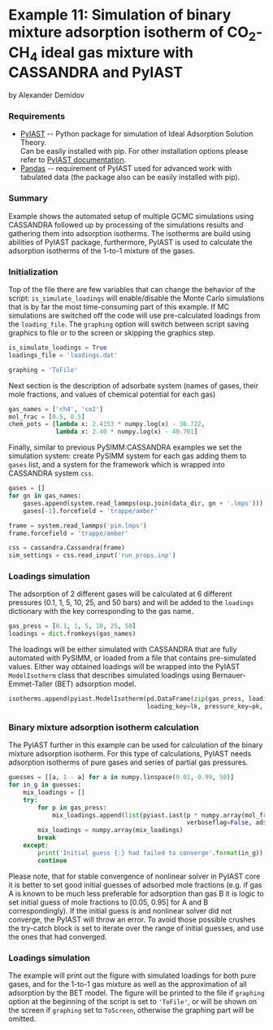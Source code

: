 Example 11: Simulation of binary mixture adsorption isotherm of CO<sub>2</sub>-CH<sub>4</sub> ideal gas mixture with CASSANDRA and PyIAST
=========================================================================================================================================  
by Alexander Demidov
    
### Requirements
 * [PyIAST](https://github.com/CorySimon/pyIAST) -- Python package for simulation of Ideal Adsorption Solution Theory. <br>
     Can be easily installed with pip. For other installation options please refer to [PyIAST documentation](https://pyiast.readthedocs.io/en/latest/).  
 * [Pandas](https://pandas.pydata.org/) -- requirement of PyIAST used for advanced work with tabulated data (the package also can be easily installed with pip).
 
 
 
### Summary

Example shows the automated setup of multiple GCMC simulations using CASSANDRA followed up by processing of the simulations 
results and gathering them into adsorption isotherms. The isotherms are build using abilities of PyIAST package, furthermore, 
PyIAST is used to calculate the adsorption isotherms of the 1-to-1 mixture of the gases.

### Initialization

Top of the file there are few variables that can change the behavior of the script: ```is_simulate_loadings``` will 
enable/disable the Monte Carlo simulations that is by far the most time-consuming part of this example. If MC simulations are 
switched off the code will use pre-calculated loadings from the ```loading_file```.
The ```graphing``` option will switch between script saving graphics to file or to the screen or skipping the graphics step.
  
```python
is_simulate_loadings = True
loadings_file = 'loadings.dat'

graphing = 'ToFile'
```

Next section is the description of adsorbate system (names of gases, their mole fractions, and values of chemical potential for each gas)

```python
gas_names = ['ch4', 'co2']
mol_frac = [0.5, 0.5]
chem_pots = [lambda x: 2.4153 * numpy.log(x) - 36.722,
             lambda x: 2.40 * numpy.log(x) - 40.701]
```

Finally, similar to previous PySIMM:CASSANDRA examples we set the simulation system: create PySIMM system for each 
gas adding them to ```gases``` list, and a system for the framework which is wrapped into CASSANDRA system ```css```. 

```python
gases = []
for gn in gas_names:
    gases.append(system.read_lammps(osp.join(data_dir, gn + '.lmps')))
    gases[-1].forcefield = 'trappe/amber'

frame = system.read_lammps('pim.lmps')
frame.forcefield = 'trappe/amber'

css = cassandra.Cassandra(frame)
sim_settings = css.read_input('run_props.inp')
```


### Loadings simulation
The adsorption of 2 different gases will be calculated at 6 different pressures (0.1, 1, 5, 10, 25, and 50 bars) 
and will be added to the ```loadings``` dictionary with the key corresponding to the gas name. 

```python
gas_press = [0.1, 1, 5, 10, 25, 50]
loadings = dict.fromkeys(gas_names)
``` 
 
The loadings will be either simulated with CASSANDRA that are fully automated with PySIMM, or loaded from a file 
that contains pre-simulated values. Either way obtained loadings will be wrapped into the PyIAST ```ModelIsotherm``` class 
that describes simulated loadings using Bernauer-Emmet-Taller (BET) adsorption model.

```python
isotherms.append(pyiast.ModelIsotherm(pd.DataFrame(zip(gas_press, loadings[gn]), columns=[pk, lk]), 
                                      loading_key=lk, pressure_key=pk, model='BET', optimization_method='Powell'))
```
 
### Binary mixture adsorption isotherm calculation
 
The PyIAST further in this example can be used for calculation of the binary mixture adsorption isotherm. 
For this type of calculations, PyIAST needs adsorption isotherms of pure gases and series of partial gas pressures.

```python
guesses = [[a, 1 - a] for a in numpy.linspace(0.01, 0.99, 50)]
for in_g in guesses:
    mix_loadings = []
    try:
        for p in gas_press:
            mix_loadings.append(list(pyiast.iast(p * numpy.array(mol_frac), isotherms,
                                                 verboseflag=False, adsorbed_mole_fraction_guess=in_g)))
        mix_loadings = numpy.array(mix_loadings)
        break
    except:
        print('Initial guess {:} had failed to converge'.format(in_g))
        continue
```

Please note, that for stable convergence of nonlinear solver in PyIAST core it is better to set good initial guesses 
of adsorbed mole fractions (e.g. if gas A is known to be much less preferable for adsorption than gas B it is logic 
to set initial guess of mole fractions to [0.05, 0.95] for A and B correspondingly). 
If the initial guess is and nonlinear solver did not converge, the PyIAST will throw an error. 
To avoid those possible crushes the try-catch block is set to iterate over the range of initial guesses, and use the ones that had converged.

### Loadings simulation
The example will print out the figure with simulated loadings for both pure gases, and for the 1-to-1 gas mixture 
as well as the approximation of all adsorption by the BET model.
The figure will be printed to the file if ```graphing``` option at the beginning of the script is set to `'ToFile'`, or will be shown on the screen
 if ```graphing``` set to `ToScreen`, otherwise the graphing part will be omitted.

 
 
 
 
 
 
 
 
